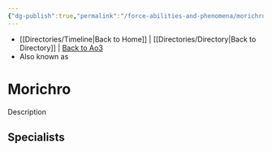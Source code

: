```yaml
---
{"dg-publish":true,"permalink":"/force-abilities-and-phenomena/morichro/"}
---
```


- [[Directories/Timeline\|Back to Home]] | [[Directories/Directory\|Back to Directory]] | [Back to Ao3](https://archiveofourown.org/works/19334440/chapters/45992584)
- Also known as 

# Morichro
Description

**Specialists**
- 
